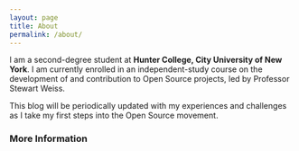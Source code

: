 ```yaml
---
layout: page
title: About
permalink: /about/
---
```


I am a second-degree student at **Hunter College, City University of New York**.
I am currently enrolled in an independent-study course on the development of and contribution to
Open Source projects, led by Professor Stewart Weiss.


This blog will be periodically updated with my experiences and challenges as I take my first steps
into the Open Source movement.


### More Information
